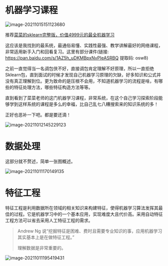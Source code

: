 # 机器学习课程

![image-20211015151123680](https://pic-1300286858.cos.ap-nanjing.myqcloud.com/uPic/2021-10/image-20211015151123680.png)

推荐[菜菜的sklearn完整版，价值4999元的最全机器学习](https://www.bilibili.com/video/BV1MA411J7wm?p=37&spm_id_from=pageDriver)

这应该是我找到的最系统，最通俗易懂、实践性最强、教学讲解最好的网络课程，非常适用新手入门和回看复习。这里有部分课件(链接: https://pan.baidu.com/s/1AZ5h_uDKMBpxNvPIeASRBQ 提取码: osw8)

之前一直觉得当一名调包侠不好，直接调包肯定理解不好原理，所以一直拒绝Sklearn包，直到面试的时候才发现自己机器学习原理的欠缺，好多知识和公式并没有真正理解到位。更为致命的是压根不会用，不知道机器学习的流程是啥，有哪些的特征处理方法，哪些特征构造方法等等。

直到看到了菜菜老师的这门机器学习课程，非常系统，在这个自己学习探索阶段能够学到这样系统的课程是多么的幸福，比自己乱七八糟搜索来的知识系统的多！

正好也恶补一下吧。都是要还滴！

![image-20211012145229123](https://pic-1300286858.cos.ap-nanjing.myqcloud.com/uPic/2021-10/image-20211012145229123.png)

# 数据处理

这部分就不赘述，简单一张图概述。

![image-20211011170149135](https://pic-1300286858.cos.ap-nanjing.myqcloud.com/uPic/2021-10/image-20211011170149135.png)

# 特征工程

特征工程是利用数据所在领域的相关知识来构建特征，使得机器学习算法发挥其最佳的过程。它是机器学习中的一个基本应用，实现难度大且代价高。采用自动特征工程方法可以省去采用人工特征工程的需求。

> Andrew Ng 说“挖掘特征是困难、费时且需要专业知识的事，应用机器学习其实基本上是在做特征工程。”
>
> 理解数据是非常重要的。

![image-20211011195419431](https://pic-1300286858.cos.ap-nanjing.myqcloud.com/uPic/2021-10/image-20211011195419431.png)

